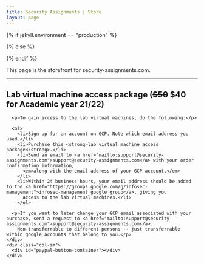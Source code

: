 ```yaml
---
title: Security Assignments | Store
layout: page
---
```



{% if jekyll.environment == "production" %}
<!-- live client id  -->
<script src="https://www.paypal.com/sdk/js?client-id=AUEsnSYbdrbOdYz8pzZU0ude32jv6JSvP1Uf9nNW0PzEbp3-VDXzAOFAoFQdPtkoytkiJ5sUwwZ6xirc&enable-funding=venmo&currency=USD"></script>
{% else %}
<!-- sandbox client id  -->
<script src="https://www.paypal.com/sdk/js?client-id=ATO5KjQC9-FA8iiRDD3Zl2WE4L3paJRaM3_6xX8XKmDvjW-SDVkrSbmgZpr6WoQnBU5oxPtMdzBg9CeL&enable-funding=venmo&currency=USD"></script>
{% endif %}


This page is the storefront for security-assignments.com.

---


<h2>Lab virtual machine access package (<del>$50</del> $40 for Academic year 21/22)</h2>

<div class="container">
  <div class="row">
    <div class="col-sm">

      <p>To gain access to the lab virtual machines, do the following:</p>

      <ol>
        <li>Sign up for an account on GCP. Note which email address you used.</li>
        <li>Purchase this <strong>lab virtual machine access package</strong>.</li>
        <li>Send an email to <a href="mailto:support@security-assignments.com">support@security-assignments.com</a> with your order confirmation information,
          <em>along with the email address of your GCP account.</em>
        </li>
        <li>Within 24 business hours, your email address should be added to the <a href="https://groups.google.com/g/infosec-management">infosec-management google group</a>, giving you
          access to the lab virtual machines.</li>
        </ol>

      <p>If you want to later change your GCP email associated with your purchase, send a request to <a href="mailto:support@security-assignments.com">support@security-assignments.com</a>.
        Non-transferrable to different persons -- just transferrable within google accounts that belong to you.</p>
    </div>
    <div class="col-sm">
      <div id="paypal-button-container"></div>
    </div>
  </div>
</div>


<!-- Add the checkout buttons, set up the order and approve the order -->
<script>
function initPayPalButton() {
  paypal.Buttons({
    createOrder: function(data, actions) {
      return actions.order.create({
        purchase_units: [{
          description: "Access to security-assignments.com lab virtual machines on GCP",
          amount: {
            value: '40.00'
          }
        }]
      });
    },
    onApprove: function(data, actions) {
      return actions.order.capture().then(function(orderData) {
        // Full available details
        console.log('Capture result', orderData, JSON.stringify(orderData, null, 2));

        let paypal_id = orderData.purchase_units[0].payments.captures[0].id;

        // Show a success message within this page, e.g.
        const element = document.getElementById('paypal-button-container');
        element.innerHTML = '';
        let inner_html = `
          <div class='alert alert-success'>
            <h3>Thank you for your payment!</h3>

            <p>Your paypal transaction id is: <strong>${paypal_id}</strong></p>

            <p>Forward your paypal transaction confirmation email to <a href="support@security-assignments.com">support@security-assignments.com</a>.
            <strong>In your message, also specify your GCP email address.</strong>
          </div>
        `;

        element.innerHTML = inner_html;

        // Or go to another URL:  actions.redirect('thank_you.html');
      });
    },

    onError: function(err) {
      console.log(err);
    }
  }).render('#paypal-button-container'); // Display payment options on your web page
}
initPayPalButton();
</script>


<div id="smart-button-container">
  <div style="text-align: center;">
    <div id="paypal-button-container"></div>
  </div>
</div>
